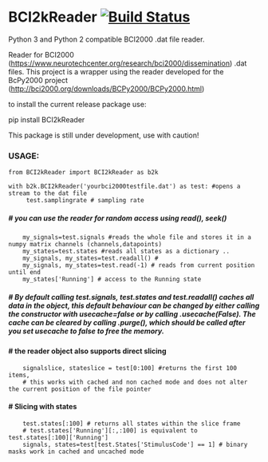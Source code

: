 # BCI2kReader   [![Build Status](https://travis-ci.com/neurotechcenter/BCI2kReader.svg?branch=master)](https://travis-ci.com/neurotechcenter/BCI2kReader)
Python 3 and Python 2 compatible BCI2000 .dat file reader.

Reader for BCI2000 (https://www.neurotechcenter.org/research/bci2000/dissemination) .dat files.
This project is a wrapper using the reader developed for the BcPy2000 project 
(http://bci2000.org/downloads/BCPy2000/BCPy2000.html)

to install the current release package use:

pip install BCI2kReader

This package is still under development, use with caution!

### USAGE:

    from BCI2kReader import BCI2kReader as b2k

    with b2k.BCI2kReader('yourbci2000testfile.dat') as test: #opens a stream to the dat file
         test.samplingrate # sampling rate
##### # you can use the reader for random access using read(), seek()
        my_signals=test.signals #reads the whole file and stores it in a numpy matrix channels (channels,datapoints)
        my_states=test.states #reads all states as a dictionary ..
        my_signals, my_states=test.readall() #
        my_signals, my_states=test.read(-1) # reads from current position until end
        my_states['Running'] # access to the Running state
##### # By default calling test.signals, test.states and test.readall() caches all data in the object, this default behaviour can be changed by either calling the constructor with usecache=false or by calling .usecache(False). The cache can be cleared by calling .purge(), which should be called after you set usecache to false to free the memory.
#### # the reader object also supports direct slicing
        signalslice, stateslice = test[0:100] #returns the first 100 items,
        # this works with cached and non cached mode and does not alter the current position of the file pointer

#### # Slicing with states
        test.states[:100] # returns all states within the slice frame 
        # test.states['Running'][:,:100] is equivalent to test.states[:100]['Running']
        signals, states=test[test.States['StimulusCode'] == 1] # binary masks work in cached and uncached mode
